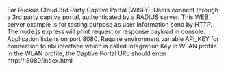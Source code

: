 For Ruckus Cloud 3rd Party Captive Portal (WISPr). Users connect through a 3rd party captive portal, authenticated by a RADIUS server.
This WEB server example is for testing purpose as user information send by HTTP. The node.js express will print request or response payload in console.
Application listens on port 8080.
Require environment variable API_KEY for connection to nbi interface which is called Integration Key in WLAN profile.
In the WLAN profile, the Captive Portal URL should enter http://:8080/index.html
